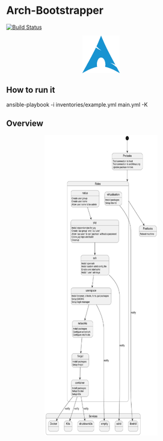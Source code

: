Arch-Bootstrapper
=========

[![Build Status](https://travis-ci.org/CyVerse-Ansible/ansible-role-template.svg?branch=master)](https://travis-ci.org/CyVerse-Ansible/ansible-role-template)

<p align="center"> 
    <img width="100" height="100" src="img/archlinux-logo.png">
</p>


How to run it
----------------
ansible-playbook -i inventories/example.yml main.yml -K

Overview
--------
<p align="center"> 
    <img src="diagrams/archbootstrapper.png" width="300" height="800" >
</p>
